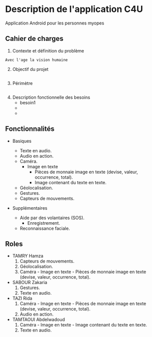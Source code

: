 # Description de l'application C4U
Application Android pour les personnes myopes

## Cahier de charges
1.  Contexte et définition du problème
```
Avec l'age la vision humaine
```
2.  Objectif du projet
```

```
3.  Périmètre
```

```
4.  Description fonctionnelle des besoins
    *   besoin1
    *   
    *   

## Fonctionnalités
*   Basiques
    *   Texte en audio.
    *   Audio en action.
    *   Caméra.
        *   Image en texte 
            *   Pièces de monnaie image en texte (devise, valeur, occurrence, total).
            *   Image contenant du texte en texte.
    *   Géolocalisation.
    *   Gestures.
    *   Capteurs de mouvements.

*   Supplémentaires
    *   Aide par des volantaires (SOS).
        *   Enregistrement.
    *   Reconnaissance faciale.

## Roles
*   TAMRY Hamza
    1.   Capteurs de mouvements.
    2.   Géolocalisation.
    3.   Caméra - Image en texte - Pièces de monnaie image en texte (devise, valeur, occurrence, total).
*   SABOUR Zakaria
    1.   Gestures.
    2.   Texte en audio.
*   TAZI Rida
    1.   Caméra - Image en texte - Pièces de monnaie image en texte (devise, valeur, occurrence, total).
    2.   Audio en action.
*   TAMTAOUI Abdelwadoud
    1.   Caméra - Image en texte - Image contenant du texte en texte.
    2.   Texte en audio.


